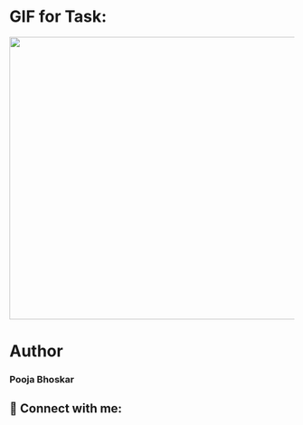 
# GIF for Task:

<img align="center" height="500" width="800" src="https://media.giphy.com/media/9pKgy1jRHMxB06OEux/giphy.gif">

# Author

<h3>Pooja Bhoskar</h3>
 
 ## 🚀 Connect with me:

 <p align="center">
<a href = "https://www.linkedin.com/in/pooja-bhoskar/"><img src="https://img.icons8.com/fluent/
</p>






